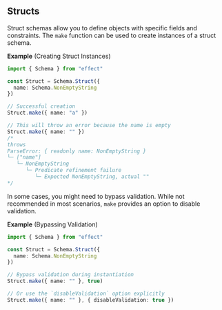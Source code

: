 ## Structs

Struct schemas allow you to define objects with specific fields and constraints. The `make` function can be used to create instances of a struct schema.

**Example** (Creating Struct Instances)

```ts twoslash
import { Schema } from "effect"

const Struct = Schema.Struct({
  name: Schema.NonEmptyString
})

// Successful creation
Struct.make({ name: "a" })

// This will throw an error because the name is empty
Struct.make({ name: "" })
/*
throws
ParseError: { readonly name: NonEmptyString }
└─ ["name"]
   └─ NonEmptyString
      └─ Predicate refinement failure
         └─ Expected NonEmptyString, actual ""
*/
```

In some cases, you might need to bypass validation. While not recommended in most scenarios, `make` provides an option to disable validation.

**Example** (Bypassing Validation)

```ts twoslash
import { Schema } from "effect"

const Struct = Schema.Struct({
  name: Schema.NonEmptyString
})

// Bypass validation during instantiation
Struct.make({ name: "" }, true)

// Or use the `disableValidation` option explicitly
Struct.make({ name: "" }, { disableValidation: true })
```
